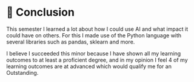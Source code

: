 # 💎 Conclusion

This semester I learned a lot about how I could use AI and what impact it could have on others. For this I made use of the Python language with several libraries such as pandas, sklearn and more.

I believe I succeeded this minor because I have shown all my learning outcomes to at least a proficient degree, and in my opinion I feel 4 of my learning outcomes are at advanced which would qualify me for an Outstanding.



